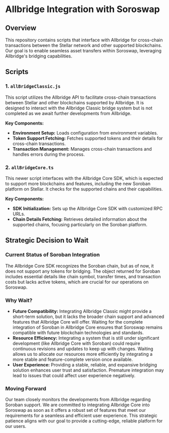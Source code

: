# Allbridge Integration with Soroswap

## Overview

This repository contains scripts that interface with Allbridge for cross-chain transactions between the Stellar network and other supported blockchains. Our goal is to enable seamless asset transfers within Soroswap, leveraging Allbridge's bridging capabilities.

## Scripts

### 1. `allBridgeClassic.js`

This script utilizes the Allbridge API to facilitate cross-chain transactions between Stellar and other blockchains supported by Allbridge. It is designed to interact with the Allbridge Classic bridge system but is not completed as we await further developments from Allbridge.

**Key Components:**

- **Environment Setup:** Loads configuration from environment variables.
- **Token Support Fetching:** Fetches supported tokens and their details for cross-chain transactions.
- **Transaction Management:** Manages cross-chain transactions and handles errors during the process.

### 2. `allBridgeCore.ts`

This newer script interfaces with the Allbridge Core SDK, which is expected to support more blockchains and features, including the new Soroban platform on Stellar. It checks for the supported chains and their capabilities.

**Key Components:**

- **SDK Initialization:** Sets up the Allbridge Core SDK with customized RPC URLs.
- **Chain Details Fetching:** Retrieves detailed information about the supported chains, focusing particularly on the Soroban platform.

## Strategic Decision to Wait

### Current Status of Soroban Integration

The Allbridge Core SDK recognizes the Soroban chain, but as of now, it does not support any tokens for bridging. The object returned for Soroban includes essential details like chain symbol, transfer times, and transaction costs but lacks active tokens, which are crucial for our operations on Soroswap.

### Why Wait?

- **Future Compatibility:** Integrating Allbridge Classic might provide a short-term solution, but it lacks the broader chain support and advanced features that Allbridge Core will offer. Waiting for the complete integration of Soroban in Allbridge Core ensures that Soroswap remains compatible with future blockchain technologies and standards.
- **Resource Efficiency:** Integrating a system that is still under significant development (like Allbridge Core with Soroban) could require continuous revisions and updates to keep up with changes. Waiting allows us to allocate our resources more efficiently by integrating a more stable and feature-complete version once available.
- **User Experience:** Providing a stable, reliable, and expansive bridging solution enhances user trust and satisfaction. Premature integration may lead to issues that could affect user experience negatively.

### Moving Forward

Our team closely monitors the developments from Allbridge regarding Soroban support. We are committed to integrating Allbridge Core into Soroswap as soon as it offers a robust set of features that meet our requirements for a seamless and efficient user experience. This strategic patience aligns with our goal to provide a cutting-edge, reliable platform for our users.
